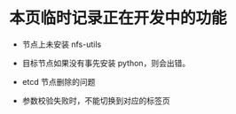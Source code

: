 # 本页临时记录正在开发中的功能


* 节点上未安装 nfs-utils

* 目标节点如果没有事先安装 python，则会出错。

* etcd 节点删除的问题
* 参数校验失败时，不能切换到对应的标签页